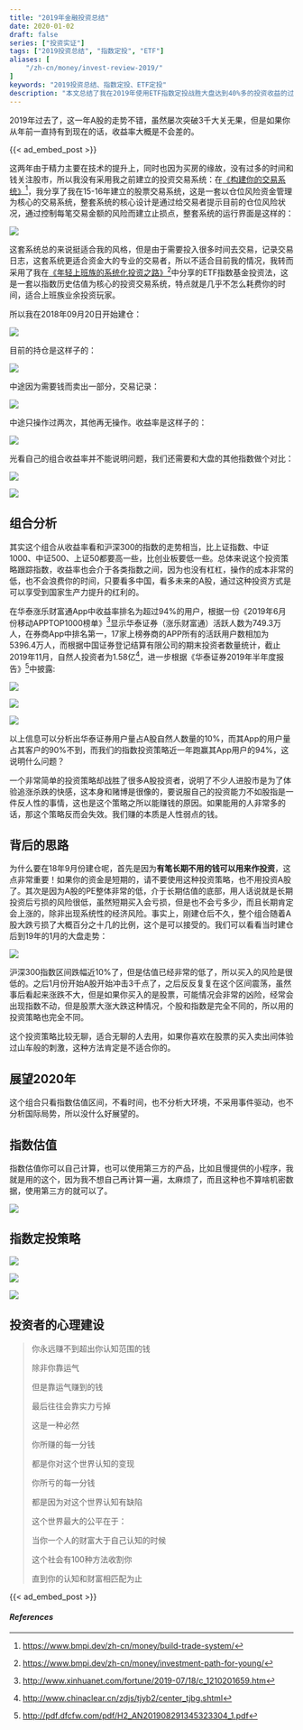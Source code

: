 ```yaml
---
title: "2019年金融投资总结"
date: 2020-01-02
draft: false
series: ["投资实证"]
tags: ["2019投资总结", "指数定投", "ETF"]
aliases: [
    "/zh-cn/money/invest-review-2019/"
]
keywords: "2019投资总结、指数定投、ETF定投"
description: "本文总结了我在2019年使用ETF指数定投战胜大盘达到40%多的投资收益的过程"
---
```


2019年过去了，这一年A股的走势不错，虽然屡次突破3千大关无果，但是如果你从年前一直持有到现在的话，收益率大概是不会差的。

{{< ad_embed_post >}}

这两年由于精力主要在技术的提升上，同时也因为买房的缘故，没有过多的时间和钱关注股市，所以我没有采用我之前建立的投资交易系统：在[《构建你的交易系统》](/zh-cn/money/build-trade-system/)[^0]，我分享了我在15-16年建立的股票交易系统，这是一套以仓位风险资金管理为核心的交易系统，整套系统的核心设计是通过给交易者提示目前的仓位风险状况，通过控制每笔交易金额的风险而建立止损点，整套系统的运行界面是这样的：

![](https://img.bmpi.dev/815c5166-a61f-1625-401f-80c695979bb7.png)

这套系统总的来说挺适合我的风格，但是由于需要投入很多时间去交易，记录交易日志，这套系统更适合资金大的专业的交易者，所以不适合目前我的情况，我转而采用了我在[《年轻上班族的系统化投资之路》](/zh-cn/money/investment-path-for-young/)[^1]中分享的ETF指数基金投资法，这是一套以指数历史估值为核心的投资交易系统，特点就是几乎不怎么耗费你的时间，适合上班族业余投资玩家。

所以我在2018年09月20日开始建仓：

![](https://img.bmpi.dev/8b30ba86-9481-9b0e-a55c-bbe937e4d29c.png)

目前的持仓是这样子的：

![](https://img.bmpi.dev/647353a2-12d0-5160-086b-c9f560247d65.png)

中途因为需要钱而卖出一部分，交易记录：

![](https://img.bmpi.dev/f4a70b70-0c3a-9fa1-fac1-0e366d4f05d4.png)

中途只操作过两次，其他再无操作。收益率是这样子的：

![](https://img.bmpi.dev/34927ddd-06e1-c98a-d51f-dca9feb6d391.png)

光看自己的组合收益率并不能说明问题，我们还需要和大盘的其他指数做个对比：

![](https://img.bmpi.dev/9c72de7f-6e2b-699d-5a4f-e970bd3afb64.png)

![](https://img.bmpi.dev/eea5acbc-08e8-af67-b108-cfbfe0ff554a.png)

## 组合分析

其实这个组合从收益率看和沪深300的指数的走势相当，比上证指数、中证1000、中证500、上证50都要高一些，比创业板要低一些。总体来说这个投资策略跟踪指数，收益率也会介于各类指数之间，因为也没有杠杠，操作的成本非常的低，也不会浪费你的时间，只要看多中国，看多未来的A股，通过这种投资方式是可以享受到国家生产力提升的红利的。

在华泰涨乐财富通App中收益率排名为超过94%的用户，根据一份《2019年6月份移动APPTOP1000榜单》[^2]显示华泰证券（涨乐财富通）活跃人数为749.3万人，在券商App中排名第一，17家上榜券商的APP所有的活跃用户数相加为5396.4万人，而根据中国证券登记结算有限公司的期末投资者数量统计，截止2019年11月，自然人投资者为1.58亿[^3]，进一步根据《华泰证券2019年半年度报告》[^4]中披露:

![](https://img.bmpi.dev/d136d577-60b1-c86f-fcf5-3a6f203abe32.png)

![](https://img.bmpi.dev/8946a13f-e54f-9ee9-aa2e-f49991b80ae3.png)

![](https://img.bmpi.dev/fb6af959-0047-49e1-8cc5-3580a50b6204.png)

以上信息可以分析出华泰证券用户量占A股自然人数量的10%，而其App的用户量占其客户的90%不到，而我们的指数投资策略近一年跑赢其App用户的94%，这说明什么问题？

一个非常简单的投资策略却战胜了很多A股投资者，说明了不少人进股市是为了体验追涨杀跌的快感，这本身和赌博是很像的，要说服自己的投资能力不如股指是一件反人性的事情，这也是这个策略之所以能赚钱的原因。如果能用的人非常多的话，那这个策略反而会失效。我们赚的本质是人性弱点的钱。

## 背后的思路

为什么要在18年9月份建仓呢，首先是因为**有笔长期不用的钱可以用来作投资**，这点非常重要！如果你的资金是短期的，请不要使用这种投资策略，也不用投资A股了。其次是因为A股的PE整体非常的低，介于长期估值的底部，用人话说就是长期投资后亏损的风险很低，虽然短期买入会亏损，但是也不会亏多少，而且长期肯定会上涨的，除非出现系统性的经济风险。事实上，刚建仓后不久，整个组合随着A股大跌亏损了大概百分之十几的比例，这个是可以接受的。我们可以看看当时建仓后到19年的1月的大盘走势：

![](https://img.bmpi.dev/8f6ea5e8-2b0d-a8e6-22c2-2e6c37ab5e0d.png)

沪深300指数区间跌幅近10%了，但是估值已经非常的低了，所以买入的风险是很低的。之后1月份开始A股开始冲击3千点了，之后反反复复在这个区间震荡，虽然事后看起来涨跌不大，但是如果你买入的是股票，可能情况会非常的凶险，经常会出现指数不动，但是股票大涨大跌这种情况，个股和指数是完全不同的，所以用的投资策略也完全不同。

这个投资策略比较无聊，适合无聊的人去用，如果你喜欢在股票的买入卖出间体验过山车般的刺激，这种方法肯定是不适合你的。

## 展望2020年

这个组合只看指数估值区间，不看时间，也不分析大环境，不采用事件驱动，也不分析国际局势，所以没什么好展望的。

## 指数估值

指数估值你可以自己计算，也可以使用第三方的产品，比如且慢提供的小程序，我就是用的这个，因为我不想自己再计算一遍，太麻烦了，而且这种也不算啥机密数据，使用第三方的就可以了。

![](https://img.bmpi.dev/6a887a7d-8c32-d9ab-9967-9ec6df15b831.png)

## 指数定投策略

![](https://img.bmpi.dev/488fdfa7-bb8a-e1e0-31eb-eabfe0635ea9.png)

![](https://img.bmpi.dev/703efe45-f375-9a02-1a26-7abf4a61c0a4.png)

![](https://img.bmpi.dev/ca7f4dff-dadc-36c4-1607-92abdf0f2849.png)

## 投资者的心理建设

> 你永远赚不到超出你认知范围的钱
>
> 除非你靠运气
>
> 但是靠运气赚到的钱
>
> 最后往往会靠实力亏掉
>
> 这是一种必然
>
> 你所赚的每一分钱
>
> 都是你对这个世界认知的变现
>
> 你所亏的每一分钱
>
> 都是因为对这个世界认知有缺陷
>
> 这个世界最大的公平在于：
>
> 当你一个人的财富大于自己认知的时候
>
> 这个社会有100种方法收割你
>
> 直到你的认知和财富相匹配为止

{{< ad_embed_post >}}

#### *References*
[^0]: <https://www.bmpi.dev/zh-cn/money/build-trade-system/>
[^1]: <https://www.bmpi.dev/zh-cn/money/investment-path-for-young/>
[^2]: <http://www.xinhuanet.com/fortune/2019-07/18/c_1210201659.htm>
[^3]: <http://www.chinaclear.cn/zdjs/tjyb2/center_tjbg.shtml>
[^4]: <http://pdf.dfcfw.com/pdf/H2_AN201908291345323304_1.pdf>
